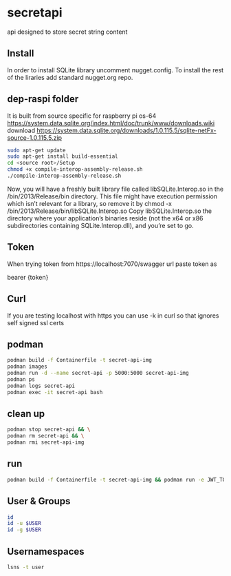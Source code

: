 # secretapi
api designed to store secret string content

## Install
In order to install SQLite library uncomment
nugget.config. To install the rest of the liraries
add standard nugget.org repo.

## dep-raspi folder
It is built from source specific for raspberry pi os-64
https://system.data.sqlite.org/index.html/doc/trunk/www/downloads.wiki
download
https://system.data.sqlite.org/downloads/1.0.115.5/sqlite-netFx-source-1.0.115.5.zip
``` bash
sudo apt-get update
sudo apt-get install build-essential
cd <source root>/Setup
chmod +x compile-interop-assembly-release.sh
./compile-interop-assembly-release.sh
```
Now, you will have a freshly built library file called libSQLite.Interop.so in the <source root>/bin/2013/Release/bin directory. This file might have execution permission which isn’t relevant for a library, so remove it by
chmod -x <source root>/bin/2013/Release/bin/libSQLite.Interop.so
Copy libSQLite.Interop.so the directory where your application’s binaries reside (not the x64 or x86 subdirectories containing SQLite.Interop.dll), and you’re set to go.


## Token
When trying token from https://localhost:7070/swagger
url paste token as


bearer {token}

## Curl
If you are testing localhost with https you can
use -k in curl so that ignores self signed ssl certs

## podman
``` bash
podman build -f Containerfile -t secret-api-img
podman images
podman run -d --name secret-api -p 5000:5000 secret-api-img
podman ps
podman logs secret-api
podman exec -it secret-api bash
```
## clean up
``` bash
podman stop secret-api && \
podman rm secret-api && \
podman rmi secret-api-img
```

## run
``` bash
podman build -f Containerfile -t secret-api-img && podman run -e JWT_TOKEN -v $(pwd)/SecretAPI/Db:/app/Db -d --name secret-api -p 5000:5000 secret-api-img
```

## User & Groups
``` bash
id
id -u $USER
id -g $USER
```

## Usernamespaces
``` bash
lsns -t user
```

